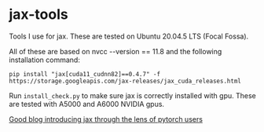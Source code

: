 # jax-tools
Tools I use for jax.
These are tested on Ubuntu 20.04.5 LTS (Focal Fossa).

All of these are based on nvcc --version == 11.8 and the following installation command:

`pip install "jax[cuda11_cudnn82]==0.4.7" -f https://storage.googleapis.com/jax-releases/jax_cuda_releases.html`

Run `install_check.py` to make sure jax is correctly installed with gpu. These are tested with A5000 and A6000 NVIDIA gpus.


[Good blog introducing jax through the lens of pytorch users](https://cloud.google.com/blog/products/ai-machine-learning/guide-to-jax-for-pytorch-developers)
